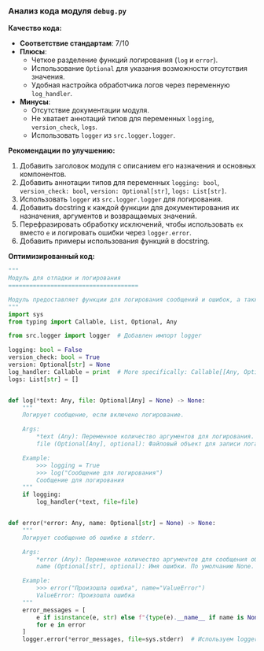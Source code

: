 ### Анализ кода модуля `debug.py`

**Качество кода:**

- **Соответствие стандартам**: 7/10
- **Плюсы**:
    - Четкое разделение функций логирования (`log` и `error`).
    - Использование `Optional` для указания возможности отсутствия значения.
    - Удобная настройка обработчика логов через переменную `log_handler`.
- **Минусы**:
    - Отсутствие документации модуля.
    - Не хватает аннотаций типов для переменных `logging`, `version_check`, `logs`.
    - Использовать `logger` из `src.logger.logger`.

**Рекомендации по улучшению:**

1.  Добавить заголовок модуля с описанием его назначения и основных компонентов.
2.  Добавить аннотации типов для переменных `logging: bool`, `version_check: bool`, `version: Optional[str]`, `logs: List[str]`.
3.  Использовать `logger` из `src.logger.logger` для логирования.
4.  Добавить docstring к каждой функции для документирования их назначения, аргументов и возвращаемых значений.
5.  Перефразировать обработку исключений, чтобы использовать `ex` вместо `e` и логировать ошибки через `logger.error`.
6.  Добавить примеры использования функций в docstring.

**Оптимизированный код:**

```python
"""
Модуль для отладки и логирования
=====================================

Модуль предоставляет функции для логирования сообщений и ошибок, а также настройки параметров отладки.
"""
import sys
from typing import Callable, List, Optional, Any

from src.logger import logger  # Добавлен импорт logger

logging: bool = False
version_check: bool = True
version: Optional[str] = None
log_handler: Callable = print  # More specifically: Callable[[Any, Optional[Any]], None]
logs: List[str] = []


def log(*text: Any, file: Optional[Any] = None) -> None:
    """
    Логирует сообщение, если включено логирование.

    Args:
        *text (Any): Переменное количество аргументов для логирования.
        file (Optional[Any], optional): Файловый объект для записи лога. По умолчанию None (stdout).

    Example:
        >>> logging = True
        >>> log("Сообщение для логирования")
        Сообщение для логирования
    """
    if logging:
        log_handler(*text, file=file)


def error(*error: Any, name: Optional[str] = None) -> None:
    """
    Логирует сообщение об ошибке в stderr.

    Args:
        *error (Any): Переменное количество аргументов для сообщения об ошибке.
        name (Optional[str], optional): Имя ошибки. По умолчанию None.

    Example:
        >>> error("Произошла ошибка", name="ValueError")
        ValueError: Произошла ошибка
    """
    error_messages = [
        e if isinstance(e, str) else f"{type(e).__name__ if name is None else name}: {e}"
        for e in error
    ]
    logger.error(*error_messages, file=sys.stderr)  # Используем logger.error